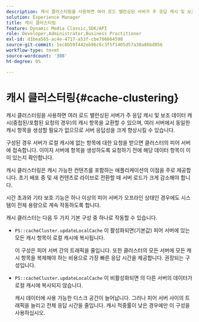 ```yaml
---
description: 캐시 클러스터링을 사용하면 여러 로드 밸런싱된 서버가 주 응답 캐시 및 보조 데이터 캐시(중첩된/포함된 요청의 경우)의 캐시 항목을 교환할 수 있으며, 여러 서버에서 동일한 캐시 항목을 생성할 필요가 없으므로 서버 응답성을 크게 향상시킬 수 있습니다.
solution: Experience Manager
title: 캐시 클러스터링
feature: Dynamic Media Classic,SDK/API
role: Developer,Administrator,Business Practitioner
exl-id: d1bea565-ac4e-4717-a53f-cbe706664598
source-git-commit: 1ec8b59f442eb96c6c3f5f1405d57a38a86bd056
workflow-type: tm+mt
source-wordcount: '308'
ht-degree: 0%

---
```


# 캐시 클러스터링{#cache-clustering}

캐시 클러스터링을 사용하면 여러 로드 밸런싱된 서버가 주 응답 캐시 및 보조 데이터 캐시(중첩된/포함된 요청의 경우)의 캐시 항목을 교환할 수 있으며, 여러 서버에서 동일한 캐시 항목을 생성할 필요가 없으므로 서버 응답성을 크게 향상시킬 수 있습니다.

구성된 경우 서버가 로컬 캐시에 없는 항목에 대한 요청을 받으면 클러스터의 피어 서버에 접속합니다. 이미지 서버에 항목을 생성하도록 요청하기 전에 해당 데이터 항목이 이미 있는지 확인합니다.

캐시 클러스터링은 캐시 가능한 컨텐츠를 포함하는 애플리케이션의 이점을 주로 제공합니다. 초기 배포 중 및 새 컨텐츠로 라이브로 전환할 때 서버 로드가 크게 감소해야 합니다.

시간 초과와 기타 보호 기능은 하나 이상의 피어 서버가 오프라인 상태인 경우에도 시스템이 전체 용량으로 계속 작동하도록 합니다.

캐시 클러스터는 다음 두 가지 기본 구성 중 하나로 작동할 수 있습니다.

* `PS::cacheCluster.updateLocalCache` 이 활성화되면(기본값) 피어 서버에 있는 모든 캐시 항목이 로컬 캐시에 복사됩니다.

   이 구성은 피어 서버 간의 트래픽을 줄입니다. 또한 클러스터의 모든 서버에 모든 캐시 항목을 복제해야 하는 비용으로 가장 빠른 응답 시간을 제공합니다. 권장되는 구성입니다.

* `PS::cacheCluster.updateLocalCache` 이 비활성화되면 의 다른 서버의 데이터가 로컬 캐시에 복사되지 않습니다.

   캐시 데이터에 사용 가능한 디스크 공간이 늘어납니다. 그러나 피어 서버 사이의 트래픽을 늘리고 전체 응답 시간을 줄입니다. 캐시 적중률이 낮은 경우에만 이 구성을 사용하십시오.
